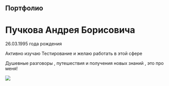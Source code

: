 ## Портфолио 
# Пучкова Андрея Борисовича 

26.03.1995 года рождения 

Активно изучаю Тестирование и желаю работать в этой сфере

Душевные разговоры , путешествия и получения новых знаний , это про меня!


![]([https://imgur.com/tCzuznd](https://github.com/AndreySava26/Portfolio/blob/master/photo_2023-09-17_13-21-16.jpg)https://github.com/AndreySava26/Portfolio/blob/master/photo_2023-09-17_13-21-16.jpg)

